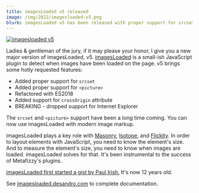 ```yaml
---
title: imagesLoaded v5 released
image: /img/2022/imagesloaded-v5.png
blurb: imagesLoaded v5 has been released with proper support for srcset and picture
---
```


[![imagesloaded v5](/img/2022/imagesloaded-v5.png)](https://imagesloaded.desandro.com)

Ladies & gentleman of the jury, if it may please your honor, I give you a new major version of imagesLoaded, v5. [imagesLoaded](https://imagesloaded.desandro.com) is a small-ish JavaScript plugin to detect when images have been loaded on the page. v5 brings some hotly requested features:

- Added proper support for `srcset`
- Added proper support for `<picture>`
- Refactored with ES2018
- Added support for `crossOrigin` attribute
- BREAKING - dropped support for Internet Explorer

The `srcset` and `<picture>` support have been a long time coming. You can now use imagesLoaded with modern image markup.
  
imagesLoaded plays a key role with [Masonry](https://masonry.desandro.com), [Isotope](https://isotope.metafizzy.co), and [Flickity](https://flickity.metafizzy.co). In order to layout elements with JavaScript, you need to know the element's size. And to measure the element's size, you need to know when images are loaded. imagesLoaded solves for that. It's been instrumental to the success of Metafizzy's plugins.

[imagesLoaded first started a gist by Paul Irish.](https://github.com/desandro/imagesloaded/commit/fe3a5794acc9c978c96381aabde00e03c73b6c04) It's now 12 years old.

See [imagesloaded.desandro.com](https://imagesloaded.desandro.com) to complete documentation.
